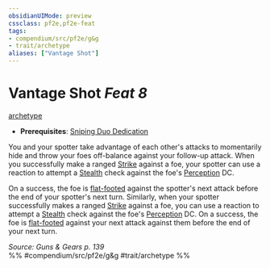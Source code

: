 ```yaml
---
obsidianUIMode: preview
cssclass: pf2e,pf2e-feat
tags:
- compendium/src/pf2e/g&g
- trait/archetype
aliases: ["Vantage Shot"]
---
```

# Vantage Shot  *Feat 8*  
[archetype](archetype.md "Archetype Feat Trait")  

- **Prerequisites**: [Sniping Duo Dedication](sniping-duo-dedication-g-g.md)

You and your spotter take advantage of each other's attacks to momentarily hide and throw your foes off-balance against your follow-up attack. When you successfully make a ranged [Strike](strike.md) against a foe, your spotter can use a reaction to attempt a [Stealth](skills.md#Stealth) check against the foe's [Perception](skills.md#Perception) DC.

On a success, the foe is [flat-footed](conditions.md#Flat-footed) against the spotter's next attack before the end of your spotter's next turn. Similarly, when your spotter successfully makes a ranged [Strike](strike.md) against a foe, you can use a reaction to attempt a [Stealth](skills.md#Stealth) check against the foe's [Perception](skills.md#Perception) DC. On a success, the foe is [flat-footed](conditions.md#Flat-footed) against your next attack against them before the end of your next turn.

*Source: Guns & Gears p. 139*  
%% #compendium/src/pf2e/g&g #trait/archetype %%